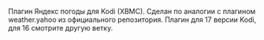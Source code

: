 Плагин Яндекс погоды для Kodi (XBMC). Сделан по аналогии с плагином weather.yahoo из официального репозитория.
Плагин для 17 версии Kodi, для 16 смотрите другую ветку.
